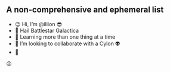 ## A non-comprehensive and ephemeral list
- :wink: Hi, I’m @iliion :sunglasses:
- 👀 Hail Battlestar Galactica
- 🌱 Learning more than one thing at a time
- 💞️ I’m looking to collaborate with a Cylon :alien:
- :satellite:

:wink:

<!---
iliion/iliion is a ✨ special ✨ repository because its `README.md` (this file) appears on your GitHub profile.
You can click the Preview link to take a look at your changes.
--->
